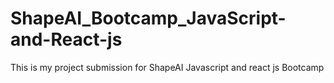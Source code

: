 # ShapeAI_Bootcamp_JavaScript-and-React-js
This is my project submission for ShapeAI Javascript and react js Bootcamp
